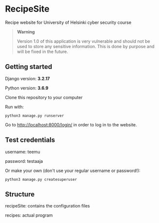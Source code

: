 # RecipeSite
Recipe website for University of Helsinki cyber security course

>**Warning**
>
> Version 1.0 of this application is very vulnerable and should not be used to store any sensitive information.
This is done by purpose and will be fixed in the future.

## Getting started

Django version: **3.2.17**

Python version: **3.6.9**

Clone this repository to your computer

Run with:

```
python3 manage.py runserver
```

Go to [http://localhost:8000/login/](http://localhost:8000/login/) in order to log in to the website.

## Test credentials

username: teemu

password: testaaja

Or make your own (don't use your regular username or password!):

```
python3 manage.py createsuperuser
```

## Structure

recipeSite: contains the configuration files

recipes: actual program
